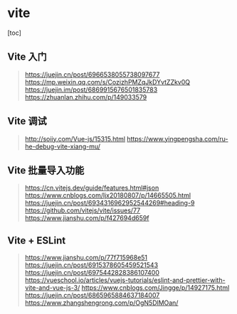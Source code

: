 # vite

[toc]

## Vite 入门

> https://juejin.cn/post/6966538055738097677
> https://mp.weixin.qq.com/s/CozizhPMZqJkDYvtZZkv0Q
> https://juejin.im/post/6869915676501835783
> https://zhuanlan.zhihu.com/p/149033579

## Vite 调试

> http://soiiy.com/Vue-js/15315.html
> https://www.yingpengsha.com/ru-he-debug-vite-xiang-mu/

## Vite 批量导入功能

> https://cn.vitejs.dev/guide/features.html#json
> https://www.cnblogs.com/ljx20180807/p/14665505.html
> https://juejin.cn/post/6934316962952544269#heading-9
> https://github.com/vitejs/vite/issues/77
> https://www.jianshu.com/p/f427694d659f

## Vite + ESLint

> https://www.jianshu.com/p/77f715968e51
> https://juejin.cn/post/6915378605459521543
> https://juejin.cn/post/6975442828386107400
> https://vueschool.io/articles/vuejs-tutorials/eslint-and-prettier-with-vite-and-vue-js-3/
> https://www.cnblogs.com/Jingge/p/14927175.html
> https://juejin.cn/post/6865965884637184007
> https://www.zhangshengrong.com/p/OgN5DlMOan/
